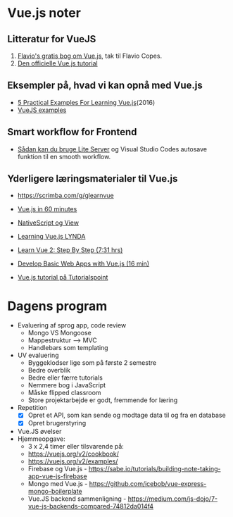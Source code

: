 # __Vue.js noter__

## Litteratur for VueJS
1. [Flavio's gratis bog om Vue.js](https://vuehandbook.com/), tak til Flavio Copes.
1. [Den officielle Vue.js tutorial](https://vuejs.org/v2/guide/)

## Eksempler på, hvad vi kan opnå med Vue.js
- [5 Practical Examples For Learning Vue.js](https://tutorialzine.com/2016/03/5-practical-examples-for-learning-vue-js)(2016)
- [VueJS examples](https://vuejsexamples.com/)

## Smart workflow for Frontend
- [Sådan kan du bruge Lite Server](https://blogs.msdn.microsoft.com/cdndevs/2016/01/24/visual-studio-code-and-local-web-server/) og Visual Studio Codes autosave funktion til en smooth workflow.

## Yderligere læringsmaterialer til Vue.js 
- https://scrimba.com/g/glearnvue

- [Vue.js in 60 minutes](https://www.youtube.com/watch?v=z6hQqgvGI4Y&t=3s)

- [NativeScript og View](https://nativescript-vue.org/en/docs/introduction/)

- [Learning Vue.js LYNDA](https://www.lynda.com/JavaScript-tutorials/Learning-Vuejs/737798-2.html?srchtrk=index%3a1%0alinktypeid%3a2%0aq%3avue.js%0apage%3a1%0as%3arelevance%0asa%3atrue%0aproducttypeid%3a2)

- [Learn Vue 2: Step By Step (7:31 hrs)](https://laracasts.com/series/learn-vue-2-step-by-step)

- [Develop Basic Web Apps with Vue.js (16 min)](https://egghead.io/courses/develop-basic-web-apps-with-vue-js)

- [Vue.js tutorial på Tutorialspoint](https://www.tutorialspoint.com/vuejs/index.htm)


# Dagens program
- Evaluering af sprog app, code review
  - Mongo VS Mongoose
  - Mappestruktur --> MVC
  - Handlebars som templating 
- UV evaluering
  - Byggeklodser lige som på første 2 semestre
  - Bedre overblik 
  - Bedre eller færre tutorials
  - Nemmere bog i JavaScript
  - Måske flipped classroom
  - Store projektarbejde er godt, fremmende for læring
- Repetition
  - [x] Opret et API, som kan sende og modtage data til og fra en database
  - [x] Opret brugerstyring
- Vue.JS øvelser
- Hjemmeopgave:
  - 3 x 2,4 timer eller tilsvarende på: 
  - https://vuejs.org/v2/cookbook/
  - https://vuejs.org/v2/examples/
  - Firebase og Vue.js - https://sabe.io/tutorials/building-note-taking-app-vue-js-firebase
  - Mongo med Vue.js - https://github.com/icebob/vue-express-mongo-boilerplate  
  - Vue.JS backend sammenligning - https://medium.com/js-dojo/7-vue-js-backends-compared-74812da014f4

